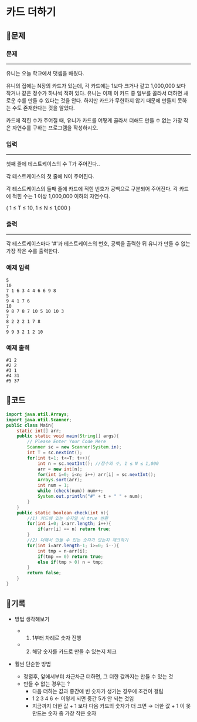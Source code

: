 # ****카드 더하기****

## 📍문제

### **문제**

---

유니는 오늘 학교에서 덧셈을 배웠다.

유니의 집에는 N장의 카드가 있는데, 각 카드에는 1보다 크거나 같고 1,000,000 보다 작거나 같은 정수가 하나씩 적혀 있다. 유니는 이제 이 카드 중 일부를 골라서 더하면 새로운 수를 만들 수 있다는 것을 안다. 하지만 카드가 무한하지 않기 때문에 만들지 못하는 수도 존재한다는 것을 알았다.

카드에 적힌 수가 주어질 때, 유니가 카드를 어떻게 골라서 더해도 만들 수 없는 가장 작은 자연수를 구하는 프로그램을 작성하시오.

### **입력**

---

첫째 줄에 테스트케이스의 수 T가 주어진다..

각 테스트케이스의 첫 줄에 N이 주어진다.

각 테스트케이스의 둘째 줄에 카드에 적힌 번호가 공백으로 구분되어 주어진다. 각 카드에 적힌 수는 1 이상 1,000,000 이하의 자연수다.

( 1 ≤ T ≤ 10, 1 ≤ N ≤ 1,000 )

### **출력**

---

각 테스트케이스마다 '#'과 테스트케이스의 번호, 공백을 출력한 뒤 유니가 만들 수 없는 가장 작은 수를 출력한다.

### **예제 입력**

```
5
10
7 1 6 3 4 4 6 6 9 8
5
9 4 1 7 6
10
9 8 7 8 7 10 5 10 10 3
7
8 2 2 2 1 7 8
7
9 9 3 2 1 2 10

```

### **예제 출력**

```
#1 2
#2 2
#3 1
#4 31
#5 37
```

## 📍코드

```java
import java.util.Arrays;
import java.util.Scanner;
public class Main{
    static int[] arr;
    public static void main(String[] args){
        // Please Enter Your Code Here
        Scanner sc = new Scanner(System.in);
        int T = sc.nextInt();
        for(int t=1; t<=T; t++){
            int n = sc.nextInt(); //정수의 수, 1 ≤ N ≤ 1,000
            arr = new int[n];
            for(int i=0; i<n; i++) arr[i] = sc.nextInt();
            Arrays.sort(arr);
            int num = 1;
            while (check(num)) num++;
            System.out.println("#" + t + " " + num);
        }
    }
    public static boolean check(int n){
        //1) 카드에 있는 숫자일 시 true 반환
        for(int i=0; i<arr.length; i++){
            if(arr[i] == n) return true;
        }
        //2) 더해서 만들 수 있는 숫자가 있는지 체크하기
        for(int i=arr.length-1; i>=0; i--){
            int tmp = n-arr[i];
            if(tmp == 0) return true;
            else if(tmp > 0) n = tmp;
        }
        return false;
    }
}
```

## 📍기록

- 방법 생각해보기
    - 1) 1부터 차례로 숫자 진행
    - 2) 해당 숫자를 카드로 만들 수 있는지 체크

- 훨씬 단순한 방법
    - 정렬후, 앞에서부터 차근차근 더하면, 그 더한 값까지는 만들 수 있는 것
    - 만들 수 없는 경우는 ?
        - 다음 더하는 값과 중간에 빈 숫자가 생기는 경우에 조건이 걸림
        - 1 2 3 4  6 ← 이렇게 되면 중간 5가 안 되는 것임
        - 지금까지 더한 값 + 1 보다 다음 카드의 숫자가 더 크면 → 더한 값 + 1 이 못만드는 숫자 중 가장 작은 숫자
